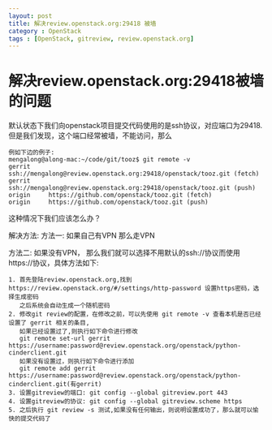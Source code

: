 ```yaml
---
layout: post
title: 解决review.openstack.org:29418 被墙
category : OpenStack
tags : [OpenStack, gitreview, review.openstack.org]
---
```



# 解决review.openstack.org:29418被墙的问题

默认状态下我们向openstack项目提交代码使用的是ssh协议，对应端口为29418.但是我们发现，这个端口经常被墙，不能访问，那么

```
例如下边的例子: 
mengalong@along-mac:~/code/git/tooz$ git remote -v
gerrit     ssh://mengalong@review.openstack.org:29418/openstack/tooz.git (fetch)
gerrit     ssh://mengalong@review.openstack.org:29418/openstack/tooz.git (push)
origin     https://github.com/openstack/tooz.git (fetch)
origin     https://github.com/openstack/tooz.git (push)
```

这种情况下我们应该怎么办？

解决方法:
方法一: 如果自己有VPN 那么走VPN 

方法二: 如果没有VPN， 那么我们就可以选择不用默认的ssh://协议而使用 https://协议，具体方法如下:

```
1. 首先登陆review.openstack.org,找到 https://review.openstack.org/#/settings/http-password 设置https密码，选择生成密码
   之后系统会自动生成一个随机密码
2. 修改git review的配置，在修改之前，可以先使用 git remote -v 查看本机是否已经设置了 gerrit 相关的条目,
   如果已经设置过了,则执行如下命令进行修改
   git remote set-url gerrit https://username:password@review.openstack.org/openstack/python-cinderclient.git
   如果没有设置过，则执行如下命令进行添加
   git remote add gerrit https://username:password@review.openstack.org/openstack/python-cinderclient.git(有gerrit)
3. 设置gitreview的端口: git config --global gitreview.port 443
4. 设置gitreview的协议: git config --global gitreview.scheme https
5. 之后执行 git review -s 测试,如果没有任何输出，则说明设置成功了，那么就可以愉快的提交代码了
```

